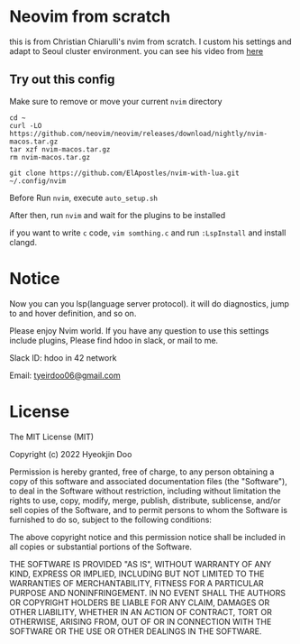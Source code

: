 # Neovim from scratch
this is from Christian Chiarulli's nvim from scratch. I custom his settings and adapt to Seoul cluster environment.
you can see his video from [here](https://www.youtube.com/watch?v=ctH-a-1eUME&list=PLhoH5vyxr6Qq41NFL4GvhFp-WLd5xzIzZ)

## Try out this config

Make sure to remove or move your current `nvim` directory

```
cd ~
curl -LO https://github.com/neovim/neovim/releases/download/nightly/nvim-macos.tar.gz
tar xzf nvim-macos.tar.gz
rm nvim-macos.tar.gz
```

```
git clone https://github.com/ElApostles/nvim-with-lua.git ~/.config/nvim
```

Before Run `nvim`, execute `auto_setup.sh`

After then, run `nvim` and wait for the plugins to be installed 

if you want to write `c` code, `vim somthing.c` and run `:LspInstall`
and install clangd.


# Notice
Now you can you lsp(language server protocol). it will do diagnostics, jump to and hover definition, and so on.

Please enjoy Nvim world.
If you have any question to use this settings include plugins, Please find hdoo in slack, or mail to me. 

Slack ID: hdoo in 42 network 

Email: tyeirdoo06@gmail.com

# License
The MIT License (MIT)

Copyright (c) 2022 Hyeokjin Doo

Permission is hereby granted, free of charge, to any person obtaining a copy
of this software and associated documentation files (the "Software"), to deal
in the Software without restriction, including without limitation the rights
to use, copy, modify, merge, publish, distribute, sublicense, and/or sell
copies of the Software, and to permit persons to whom the Software is
furnished to do so, subject to the following conditions:

The above copyright notice and this permission notice shall be included in all
copies or substantial portions of the Software.

THE SOFTWARE IS PROVIDED "AS IS", WITHOUT WARRANTY OF ANY KIND, EXPRESS OR
IMPLIED, INCLUDING BUT NOT LIMITED TO THE WARRANTIES OF MERCHANTABILITY,
FITNESS FOR A PARTICULAR PURPOSE AND NONINFRINGEMENT. IN NO EVENT SHALL THE
AUTHORS OR COPYRIGHT HOLDERS BE LIABLE FOR ANY CLAIM, DAMAGES OR OTHER
LIABILITY, WHETHER IN AN ACTION OF CONTRACT, TORT OR OTHERWISE, ARISING FROM,
OUT OF OR IN CONNECTION WITH THE SOFTWARE OR THE USE OR OTHER DEALINGS IN THE
SOFTWARE.
